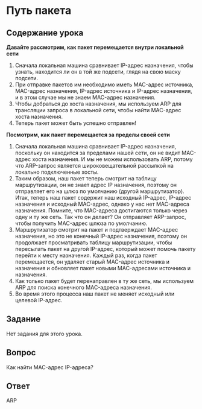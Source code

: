 # Путь пакета

## Содержание урока

<b>Давайте рассмотрим, как пакет перемещается внутри локальной сети</b>

<ol>
<li>Сначала локальная машина сравнивает IP-адрес назначения, чтобы узнать, находится ли он в той же подсети, глядя на свою маску подсети.</li>
<li>При отправке пакетов им необходимо иметь MAC-адрес источника, MAC-адрес назначения, IP-адрес источника и IP-адрес назначения, и в этом случае мы не знаем MAC-адрес назначения.</li>
<li>Чтобы добраться до хоста назначения, мы используем ARP для трансляции запроса в локальной сети, чтобы найти MAC-адрес хоста назначения.</li>
<li>Теперь пакет может быть успешно отправлен! </li>
</ol>

<b>Посмотрим, как пакет перемещается за пределы своей сети</b>

<ol>
<li>Сначала локальная машина сравнивает IP-адрес назначения, поскольку он находится за пределами нашей сети, он не видит MAC-адрес хоста назначения. И мы не можем использовать ARP, потому что ARP-запрос является широковещательной рассылкой на локально подключенные хосты.</li>
<li>Таким образом, наш пакет теперь смотрит на таблицу маршрутизации, он не знает адрес IP назначения, поэтому он отправляет его на шлюз по умолчанию (другой маршрутизатор). Итак, теперь наш пакет содержит наш исходный IP-адрес, IP-адрес назначения и исходный MAC-адрес, однако у нас нет MAC-адреса назначения. Помните, что MAC-адреса достигаются только через одну и ту же сеть. Так что он делает? Он отправляет ARP-запрос, чтобы получить MAC-адрес шлюза по умолчанию.</li>
<li>Маршрутизатор смотрит на пакет и подтверждает MAC-адрес назначения, но это не конечный IP-адрес назначения, поэтому он продолжает просматривать таблицу маршрутизации, чтобы пересылать пакет на другой IP-адрес, который может помочь пакету перейти к месту назначения. Каждый раз, когда пакет перемещается, он удаляет старый MAC-адрес источника и назначения и обновляет пакет новыми MAC-адресами источника и назначения.</li>
<li>Как только пакет будет перенаправлен в ту же сеть, мы используем ARP для поиска конечного MAC-адреса назначения.</li>
<li>Во время этого процесса наш пакет не меняет исходный или целевой IP-адрес.</li>
</ol>

## Задание

Нет задания для этого урока.

## Вопрос

Как найти MAC-адрес IP-адреса?

## Ответ

ARP
